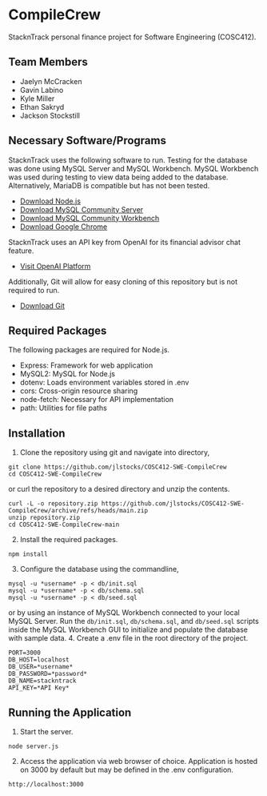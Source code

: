 # CompileCrew
StacknTrack personal finance project for Software Engineering (COSC412).

## Team Members
- Jaelyn McCracken
- Gavin Labino
- Kyle Miller
- Ethan Sakryd
- Jackson Stockstill

## Necessary Software/Programs
StacknTrack uses the following software to run. 
Testing for the database was done using MySQL Server and MySQL Workbench. MySQL Workbench was used during testing to view data being added to the database. Alternatively, MariaDB is compatible but has not been tested.
- [Download Node.js](https://nodejs.org/en/download)
- [Download MySQL Community Server](https://dev.mysql.com/downloads/mysql/)
- [Download MySQL Community Workbench](https://dev.mysql.com/downloads/workbench/)
- [Download Google Chrome](https://www.google.com/intl/en_uk/chrome/)

StacknTrack uses an API key from OpenAI for its financial advisor chat feature.
- [Visit OpenAI Platform](https://platform.openai.com/api-keys)

Additionally, Git will allow for easy cloning of this repository but is not required to run.
- [Download Git](https://git-scm.com/downloads)

## Required Packages
The following packages are required for Node.js.
- Express: Framework for web application
- MySQL2: MySQL for Node.js
- dotenv: Loads environment variables stored in .env
- cors: Cross-origin resource sharing
- node-fetch: Necessary for API implementation
- path: Utilities for file paths

## Installation
1. Clone the repository using git and navigate into directory,
```
git clone https://github.com/jlstocks/COSC412-SWE-CompileCrew
cd COSC412-SWE-CompileCrew
```
or curl the repository to a desired directory and unzip the contents.
```
curl -L -o repository.zip https://github.com/jlstocks/COSC412-SWE-CompileCrew/archive/refs/heads/main.zip
unzip repository.zip
cd COSC412-SWE-CompileCrew-main
```
2. Install the required packages.
```
npm install
```
3. Configure the database using the commandline,
```
mysql -u *username* -p < db/init.sql
mysql -u *username* -p < db/schema.sql
mysql -u *username* -p < db/seed.sql
```
or by using an instance of MySQL Workbench connected to your local MySQL Server. Run the `db/init.sql`, `db/schema.sql`, and `db/seed.sql` scripts inside the MySQL Workbench GUI to initialize and populate the database with sample data.
4. Create a .env file in the root directory of the project.
```
PORT=3000
DB_HOST=localhost
DB_USER=*username*
DB_PASSWORD=*password*
DB_NAME=stackntrack
API_KEY=*API Key*
```
## Running the Application
1. Start the server.
```
node server.js
```
2. Access the application via web browser of choice. Application is hosted on 3000 by default but may be defined in the .env configuration.
```
http://localhost:3000
```
